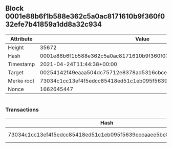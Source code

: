 ## Block 0001e88b6f1b588e362c5a0ac8171610b9f360f032efe7b41859a1dd8a32c934

Attribute | Value
--- | ---
Height | 35672
Hash | 0001e88b6f1b588e362c5a0ac8171610b9f360f032efe7b41859a1dd8a32c934
Timestamp | 2021-04-24T11:44:38+00:00
Target | 00254142f49eaaa504dc75712e8378ad5316cbcead634704b3734b6271167cc4
Merke root | 73034c1cc13ef4f5edcc85418ed51c1eb095f5639eeeaaee5be805c69a18fe8e
Nonce | 1662645447

```

```

### Transactions

Hash | Amount
--- | ---
[73034c1cc13ef4f5edcc85418ed51c1eb095f5639eeeaaee5be805c69a18fe8e](73034c1cc13ef4f5edcc85418ed51c1eb095f5639eeeaaee5be805c69a18fe8e.md) | 10.00000000 SKEPTI 
